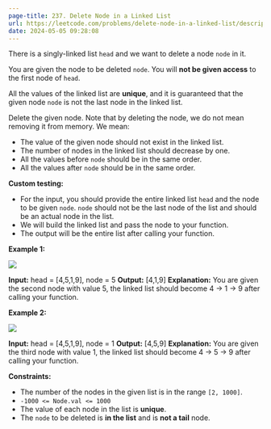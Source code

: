 ```yaml
---
page-title: 237. Delete Node in a Linked List
url: https://leetcode.com/problems/delete-node-in-a-linked-list/description/?envType=daily-question&envId=2024-05-05
date: 2024-05-05 09:28:08
---
```

There is a singly-linked list `head` and we want to delete a node `node` in it.

You are given the node to be deleted `node`. You will **not be given access** to the first node of `head`.

All the values of the linked list are **unique**, and it is guaranteed that the given node `node` is not the last node in the linked list.

Delete the given node. Note that by deleting the node, we do not mean removing it from memory. We mean:

-   The value of the given node should not exist in the linked list.
-   The number of nodes in the linked list should decrease by one.
-   All the values before `node` should be in the same order.
-   All the values after `node` should be in the same order.

**Custom testing:**

-   For the input, you should provide the entire linked list `head` and the node to be given `node`. `node` should not be the last node of the list and should be an actual node in the list.
-   We will build the linked list and pass the node to your function.
-   The output will be the entire list after calling your function.

**Example 1:**

![](https://assets.leetcode.com/uploads/2020/09/01/node1.jpg)

**Input:** head = \[4,5,1,9\], node = 5
**Output:** \[4,1,9\]
**Explanation:** You are given the second node with value 5, the linked list should become 4 -> 1 -> 9 after calling your function.

**Example 2:**

![](https://assets.leetcode.com/uploads/2020/09/01/node2.jpg)

**Input:** head = \[4,5,1,9\], node = 1
**Output:** \[4,5,9\]
**Explanation:** You are given the third node with value 1, the linked list should become 4 -> 5 -> 9 after calling your function.

**Constraints:**

-   The number of the nodes in the given list is in the range `[2, 1000]`.
-   `-1000 <= Node.val <= 1000`
-   The value of each node in the list is **unique**.
-   The `node` to be deleted is **in the list** and is **not a tail** node.